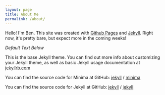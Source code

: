 ```yaml
---
layout: page
title: About Me
permalink: /about/
---
```


Hello! I'm Ben. This site was created with [Github Pages](https://pages.github.com) and [Jekyll](https://jekyllrb.com/). Right now, it's pretty bare, but expect more in the coming weeks!

_Default Text Below_

This is the base Jekyll theme. You can find out more info about customizing your Jekyll theme, as well as basic Jekyll usage documentation at [jekyllrb.com](https://jekyllrb.com/)

You can find the source code for Minima at GitHub:
[jekyll][jekyll-organization] /
[minima](https://github.com/jekyll/minima)

You can find the source code for Jekyll at GitHub:
[jekyll][jekyll-organization] /
[jekyll](https://github.com/jekyll/jekyll)


[jekyll-organization]: https://github.com/jekyll
